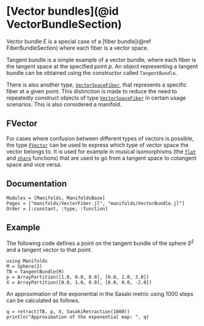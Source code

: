 # [Vector bundles](@id VectorBundleSection)

Vector bundle $E$ is a special case of a [fiber bundle](@ref FiberBundleSection) where each fiber is a vector space.

Tangent bundle is a simple example of a vector bundle, where each fiber is the tangent space at the specified point $p$.
An object representing a tangent bundle can be obtained using the constructor called `TangentBundle`.

There is also another type, [`VectorSpaceFiber`](@ref), that represents a specific fiber at a given point.
This distinction is made to reduce the need to repeatedly construct objects of type [`VectorSpaceFiber`](@ref) in certain usage scenarios.
This is also considered a manifold.

## FVector

For cases where confusion between different types of vectors is possible, the type [`FVector`](https://juliamanifolds.github.io/ManifoldsBase.jl/stable/types.html#ManifoldsBase.FVector) can be used to express which type of vector space the vector belongs to.
It is used for example in musical isomorphisms (the [`flat`](@ref) and [`sharp`](@ref) functions) that are used to go from a tangent space to cotangent space and vice versa.

## Documentation

```@autodocs
Modules = [Manifolds, ManifoldsBase]
Pages = ["manifolds/VectorFiber.jl", "manifolds/VectorBundle.jl"]
Order = [:constant, :type, :function]
```

## Example

The following code defines a point on the tangent bundle of the sphere $S^2$ and a tangent vector to that point.

```@example tangent-bundle
using Manifolds
M = Sphere(2)
TB = TangentBundle(M)
p = ArrayPartition([1.0, 0.0, 0.0], [0.0, 1.0, 3.0])
X = ArrayPartition([0.0, 1.0, 0.0], [0.0, 0.0, -2.0])
```

An approximation of the exponential in the Sasaki metric using 1000 steps can be calculated as follows.

```@example tangent-bundle
q = retract(TB, p, X, SasakiRetraction(1000))
println("Approximation of the exponential map: ", q)
```
